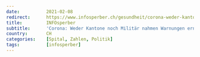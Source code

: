 ```yaml
---
date:          2021-02-08
redirect:      https://www.infosperber.ch/gesundheit/corona-weder-kantone-noch-militaer-nahmen-warnungen-ernst/
title:         INFOsperber
subtitle:      'Corona: Weder Kantone noch Militär nahmen Warnungen ernst'
country:       CH
categories:    [Spital, Zahlen, Politik]
tags:          [infosperber]
---
```

